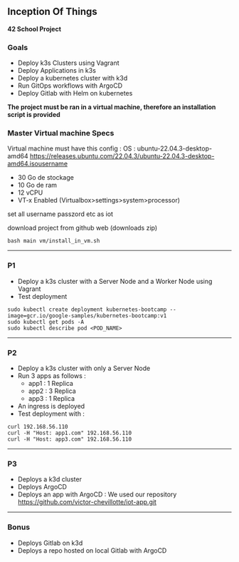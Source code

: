 ## Inception Of Things

__42 School Project__  

### Goals

- Deploy k3s Clusters using Vagrant
- Deploy Applications in k3s
- Deploy a kubernetes cluster with k3d
- Run GitOps workflows with ArgoCD
- Deploy Gitlab with Helm on kubernetes

**The project must be ran in a virtual machine, therefore an installation script is provided**  


### Master Virtual machine Specs

Virtual machine must have this config :
OS : ubuntu-22.04.3-desktop-amd64
https://releases.ubuntu.com/22.04.3/ubuntu-22.04.3-desktop-amd64.isousername 

- 30 Go de stockage
- 10 Go de ram
- 12 vCPU
- VT-x Enabled (Virtualbox>settings>system>processor)

set all username passzord etc as iot

download project from github web (downloads zip)
```
bash main vm/install_in_vm.sh
```

---
### P1

- Deploy a k3s cluster with a Server Node and a Worker Node using Vagrant 
- Test deployment
```
sudo kubectl create deployment kubernetes-bootcamp --image=gcr.io/google-samples/kubernetes-bootcamp:v1
sudo kubectl get pods -A
sudo kubectl describe pod <POD_NAME>
```

---
### P2

- Deploy a k3s cluster with only a Server Node
- Run 3 apps as follows :
    - app1 : 1 Replica
    - app2 : 3 Replica
    - app3 : 1 Replica
- An ingress is deployed
- Test deployment with :
```
curl 192.168.56.110
curl -H "Host: app1.com" 192.168.56.110
curl -H "Host: app3.com" 192.168.56.110
```

---
### P3

- Deploys a k3d cluster 
- Deploys ArgoCD 
- Deploys an app with ArgoCD : We used our repository https://github.com/victor-chevillotte/iot-app.git


---
### Bonus

- Deploys Gitlab on k3d
- Deploys a repo hosted on local Gitlab with ArgoCD
